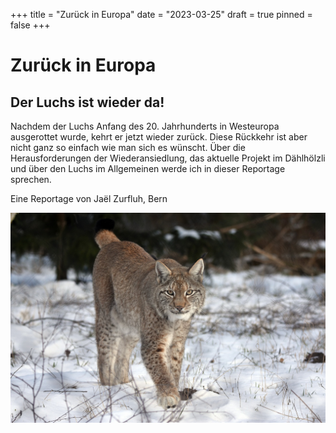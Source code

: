+++
title = "Zurück in Europa"
date = "2023-03-25"
draft = true
pinned = false
+++
# Zurück in Europa

##  Der Luchs ist wieder da!

Nachdem der Luchs Anfang des 20. Jahrhunderts in Westeuropa ausgerottet wurde, kehrt er jetzt wieder zurück. Diese Rückkehr ist aber nicht ganz so einfach wie man sich es wünscht. Über die Herausforderungen der Wiederansiedlung, das aktuelle Projekt im Dählhölzli und über den Luchs im Allgemeinen werde ich in dieser Reportage sprechen.

Eine Reportage von Jaël Zurfluh, Bern

![](lynx-79_1280.jpg "Luchs im Schnee @Artur Pawlak")